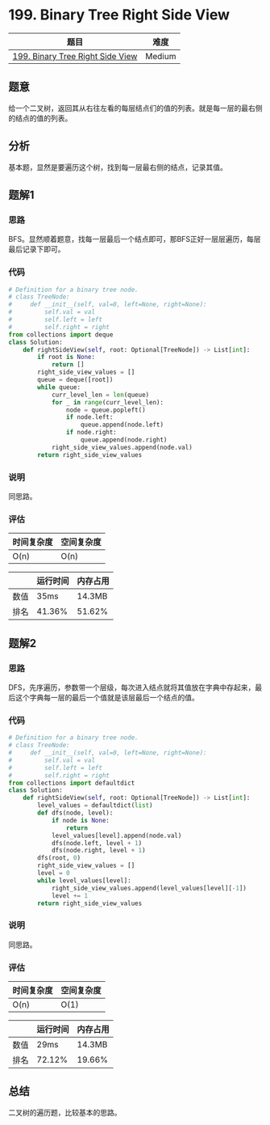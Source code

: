 # 199. Binary Tree Right Side View

| 题目 | 难度 |
| ---- | ---- |
| [199. Binary Tree Right Side View](https://leetcode.com/problems/binary-tree-right-side-view/) | Medium |

## 题意

给一个二叉树，返回其从右往左看的每层结点们的值的列表。就是每一层的最右侧的结点的值的列表。

## 分析

基本题，显然是要遍历这个树，找到每一层最右侧的结点，记录其值。

## 题解1

### 思路

BFS。显然顺着题意，找每一层最后一个结点即可，那BFS正好一层层遍历，每层最后记录下即可。

### 代码

```python
# Definition for a binary tree node.
# class TreeNode:
#     def __init__(self, val=0, left=None, right=None):
#         self.val = val
#         self.left = left
#         self.right = right
from collections import deque
class Solution:
    def rightSideView(self, root: Optional[TreeNode]) -> List[int]:
        if root is None:
            return []
        right_side_view_values = []
        queue = deque([root])
        while queue:
            curr_level_len = len(queue)
            for _ in range(curr_level_len):
                node = queue.popleft()
                if node.left:
                    queue.append(node.left)
                if node.right:
                    queue.append(node.right)
            right_side_view_values.append(node.val)
        return right_side_view_values
```

### 说明

同思路。

### 评估

| 时间复杂度 | 空间复杂度 |
| ---- | ---- |
| O(n) | O(n) |

| | 运行时间 | 内存占用 |
| ---- | ---- | ---- |
| 数值 | 35ms | 14.3MB |
| 排名 | 41.36% | 51.62% |

## 题解2

### 思路

DFS，先序遍历，参数带一个层级，每次进入结点就将其值放在字典中存起来，最后这个字典每一层的最后一个值就是该层最后一个结点的值。

### 代码

```python
# Definition for a binary tree node.
# class TreeNode:
#     def __init__(self, val=0, left=None, right=None):
#         self.val = val
#         self.left = left
#         self.right = right
from collections import defaultdict
class Solution:
    def rightSideView(self, root: Optional[TreeNode]) -> List[int]:
        level_values = defaultdict(list)
        def dfs(node, level):
            if node is None:
                return
            level_values[level].append(node.val)
            dfs(node.left, level + 1)
            dfs(node.right, level + 1)
        dfs(root, 0)
        right_side_view_values = []
        level = 0
        while level_values[level]:
            right_side_view_values.append(level_values[level][-1])
            level += 1
        return right_side_view_values
```

### 说明

同思路。

### 评估

| 时间复杂度 | 空间复杂度 |
| ---- | ---- |
| O(n) | O(1) |

| | 运行时间 | 内存占用 |
| ---- | ---- | ---- |
| 数值 | 29ms | 14.3MB |
| 排名 | 72.12% | 19.66% |

## 总结

二叉树的遍历题，比较基本的思路。
